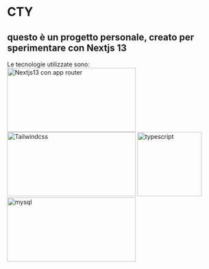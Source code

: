 # CTY
## questo è un progetto personale, creato per sperimentare con Nextjs 13

Le tecnologie utilizzate sono: <br>
<img src="https://www.nextjs.cn/static/images/nextjs-big-logo.png" alt="Nextjs13 con app router" width="300" height="150"></img>
<img src="https://augnitive.com/wp-content/uploads/2019/10/Tailwind-CSS.jpg" alt="Tailwindcss" width="300" height="150"></img>
<img src="https://upload.wikimedia.org/wikipedia/commons/thumb/4/4c/Typescript_logo_2020.svg/1200px-Typescript_logo_2020.svg.png" alt="typescript" width="150" height="150"></img>
<img src="https://marcas-logos.net/wp-content/uploads/2020/11/MySQL-logo.png" alt="mysql" width="300" height="150"></img>
